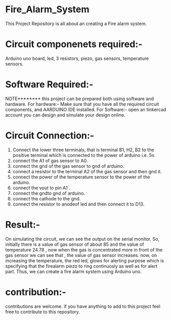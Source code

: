 # Fire_Alarm_System
This Project Repository is all about an creating a Fire alarm system.

# Circuit componenets required:-
Arduino uno board, led, 3 resistors, piezo, gas sensors, temperature sensors.
# Software Required:-
NOTE******** this project can be prepared both using software and hardware.
For hardware:- Make sure that you have all the required circuit components, and AARDUINO IDE installed.
For Software:- open an tinkercad account you can design and simulate your design online.

# Circuit Connection:-
1. Connect the lower three terminals, that is terminal B1, H2, B2 to the positive terminal which is connected to the power of arduino i.e. 5v.
2. connect the A1 of gas sensor to A0.
3. connect the gnd of the gas sensor to gnd of arduino.
4. connect a resistor to the terminal A2 of the gas sensor and then gnd it.
5. connect the power of the temperature sensor to the power of the arduino.
6. connect the vout to pin A1 .
7. connect the gndto gnd of arduino.
8. connect the cathode to the gnd.
9. connect the resistor to anodeof led and then connect it to D13.

# Result:-
On simulating the circuit, we can see the output on the serial monitor. So, initially there is a value of gas sensor of about 85 and the value of temperature 24.78 , now when the gas is concentrated more in front of the gas sensor we can see that , the value of gas sensor increases. now, on increasing the temperature, the red led, glows for alerting purpose which is specifying that the firealarm piezo to ring continuosly as well as for alert part. Thus, we can create a fire alarm system using Arduino uno.

# contribution:-
contributions are welcome. if you have anything to add to this project feel free to contribute to this repository.
